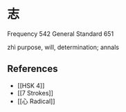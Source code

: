 # 志
Frequency 542
General Standard 651

zhì
purpose, will, determination; annals

## References
- [[HSK 4]]
- [[7 Strokes]]
- [[心 Radical]]